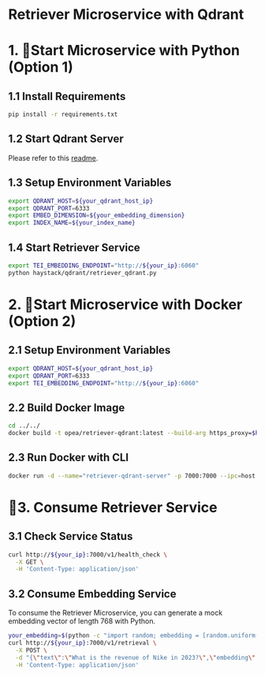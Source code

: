 # Retriever Microservice with Qdrant

# 1. 🚀Start Microservice with Python (Option 1)

## 1.1 Install Requirements

```bash
pip install -r requirements.txt
```

## 1.2 Start Qdrant Server

Please refer to this [readme](../../../vectorstores/langchain/qdrant/README.md).

## 1.3 Setup Environment Variables

```bash
export QDRANT_HOST=${your_qdrant_host_ip}
export QDRANT_PORT=6333
export EMBED_DIMENSION=${your_embedding_dimension}
export INDEX_NAME=${your_index_name}
```

## 1.4 Start Retriever Service

```bash
export TEI_EMBEDDING_ENDPOINT="http://${your_ip}:6060"
python haystack/qdrant/retriever_qdrant.py
```

# 2. 🚀Start Microservice with Docker (Option 2)

## 2.1 Setup Environment Variables

```bash
export QDRANT_HOST=${your_qdrant_host_ip}
export QDRANT_PORT=6333
export TEI_EMBEDDING_ENDPOINT="http://${your_ip}:6060"
```

## 2.2 Build Docker Image

```bash
cd ../../
docker build -t opea/retriever-qdrant:latest --build-arg https_proxy=$https_proxy --build-arg http_proxy=$http_proxy -f comps/retrievers/haystack/qdrant/docker/Dockerfile .
```

## 2.3 Run Docker with CLI

```bash
docker run -d --name="retriever-qdrant-server" -p 7000:7000 --ipc=host -e http_proxy=$http_proxy -e https_proxy=$https_proxy -e TEI_EMBEDDING_ENDPOINT=$TEI_EMBEDDING_ENDPOINT -e QDRANT_HOST=$QDRANT_HOST -e QDRANT_PORT=$QDRANT_PORT opea/retriever-qdrant:latest
```

# 🚀3. Consume Retriever Service

## 3.1 Check Service Status

```bash
curl http://${your_ip}:7000/v1/health_check \
  -X GET \
  -H 'Content-Type: application/json'
```

## 3.2 Consume Embedding Service

To consume the Retriever Microservice, you can generate a mock embedding vector of length 768 with Python.

```bash
your_embedding=$(python -c "import random; embedding = [random.uniform(-1, 1) for _ in range(768)]; print(embedding)")
curl http://${your_ip}:7000/v1/retrieval \
  -X POST \
  -d "{\"text\":\"What is the revenue of Nike in 2023?\",\"embedding\":${your_embedding}}" \
  -H 'Content-Type: application/json'
```
